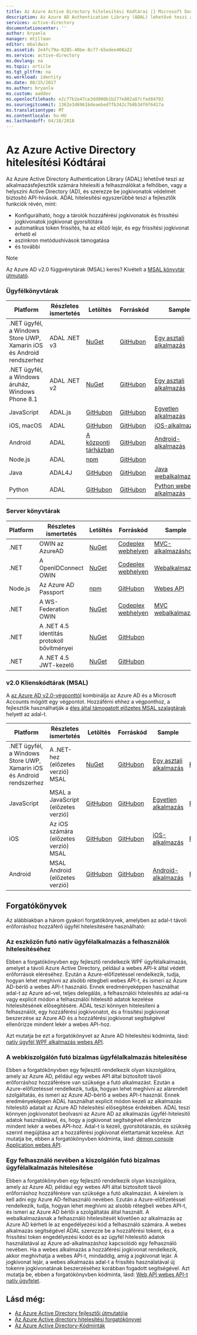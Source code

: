```yaml
---
title: Az Azure Active Directory hitelesítési Kódtárai |} Microsoft Docs
description: Az Azure AD Authentication Library (ADAL) lehetővé teszi az ügyfél alkalmazásfejlesztők számára könnyedén hitelesítheti a felhasználókat a felhőalapú vagy helyszíni Active Directory (AD) és majd a védelmét biztosító API-hívások hozzáférési tokenek beszerzése érdekében.
services: active-directory
documentationcenter: ''
author: bryanla
manager: mtillman
editor: mbaldwin
ms.assetid: 2e4fc79a-0285-40be-8c77-65edee408a22
ms.service: active-directory
ms.devlang: na
ms.topic: article
ms.tgt_pltfrm: na
ms.workload: identity
ms.date: 08/25/2017
ms.author: bryanla
ms.custom: aaddev
ms.openlocfilehash: e2c77b2e47ce3dd900b1b277e802a07cfed84702
ms.sourcegitcommit: 1362e3d6961bdeaebed7fb342c7b0b34f6f6417a
ms.translationtype: MT
ms.contentlocale: hu-HU
ms.lasthandoff: 04/18/2018
---
```

# <a name="azure-active-directory-authentication-libraries"></a>Az Azure Active Directory hitelesítési Kódtárai
Az Azure Active Directory Authentication Library (ADAL) lehetővé teszi az alkalmazásfejlesztők számára hitelesíti a felhasználókat a felhőben, vagy a helyszíni Active Directory (AD), és szerezze be jogkivonatok védelmét biztosító API-hívások. ADAL hitelesítési egyszerűbbé teszi a fejlesztők funkciók révén, mint:
 - Konfigurálható, hogy a tárolók hozzáférési jogkivonatok és frissítési jogkivonatok jogkivonat gyorsítótára
 - automatikus token frissítés, ha az előző lejár, és egy frissítési jogkivonat érhető el
 - aszinkron metódushívások támogatása
 - és további

> [!NOTE]
> Az Azure AD v2.0 függvénytárak (MSAL) keres? Kivételt a [MSAL könyvtár útmutató](https://docs.microsoft.com/azure/active-directory/develop/active-directory-v2-libraries).
>
>

### <a name="client-libraries"></a>Ügyfélkönyvtárak

| Platform | Részletes ismertetés | Letöltés | Forráskód | Sample | Leírások
| --- | --- | --- | --- | --- | --- |
| .NET ügyfél, a Windows Store UWP, Xamarin iOS és Android rendszerhez |ADAL .NET v3 |[NuGet](https://www.nuget.org/packages/Microsoft.IdentityModel.Clients.ActiveDirectory) |[GitHubon](https://github.com/AzureAD/azure-activedirectory-library-for-dotnet) | [Egy asztali alkalmazás](https://docs.microsoft.com/azure/active-directory/active-directory-devquickstarts-dotnet) |[Referencia](https://docs.microsoft.com/dotnet/api/?view=identitymodelclientsad-3.13.9) |
| .NET ügyfél, a Windows áruház, Windows Phone 8.1 |ADAL .NET v2 |[NuGet](https://www.nuget.org/packages/Microsoft.IdentityModel.Clients.ActiveDirectory/2.28.4) |[GitHubon](https://github.com/AzureAD/azure-activedirectory-library-for-dotnet/releases/tag/v2.28.4) | [Egy asztali alkalmazás](https://github.com/AzureADQuickStarts/NativeClient-DotNet/releases/tag/v2.X) | |
| JavaScript |ADAL.js |[GitHubon](https://github.com/AzureAD/azure-activedirectory-library-for-js) |[GitHubon](https://github.com/AzureAD/azure-activedirectory-library-for-js) |[Egyetlen alkalmazás](https://github.com/Azure-Samples/active-directory-javascript-singlepageapp-dotnet-webapi) | |
| iOS, macOS |ADAL |[GitHubon](https://github.com/AzureAD/azure-activedirectory-library-for-objc/releases) |[GitHubon](https://github.com/AzureAD/azure-activedirectory-library-for-objc) |[iOS-alkalmazás](https://docs.microsoft.com/azure/active-directory/active-directory-devquickstarts-ios) | [Referencia](https://cocoapods.org/pods/ADAL)|
| Android |ADAL |[A központi tárházban](http://search.maven.org/remotecontent?filepath=com/microsoft/aad/adal/) |[GitHubon](https://github.com/AzureAD/azure-activedirectory-library-for-android) |[Android-alkalmazás](https://docs.microsoft.com/azure/active-directory/active-directory-devquickstarts-android) | [JavaDocs](http://javadoc.io/doc/com.microsoft.aad/adal/)|
| Node.js |ADAL |[npm](https://www.npmjs.com/package/adal-node) |[GitHubon](https://github.com/AzureAD/azure-activedirectory-library-for-nodejs) | | |
| Java |ADAL4J |[GitHubon](https://github.com/AzureAD/azure-activedirectory-library-for-java) |[GitHubon](https://github.com/AzureAD/azure-activedirectory-library-for-java) |[Java webalkalmazások](https://docs.microsoft.com/azure/active-directory/active-directory-devquickstarts-webapp-java) | |
| Python |ADAL |[GitHubon](https://github.com/AzureAD/azure-activedirectory-library-for-python) |[GitHubon](https://github.com/AzureAD/azure-activedirectory-library-for-python) |[Python webes alkalmazás](https://github.com/Azure-Samples/active-directory-python-webapp-graphapi) | |

### <a name="server-libraries"></a>Server könyvtárak

| Platform | Részletes ismertetés | Letöltés | Forráskód | Sample | Leírások
| --- | --- | --- | --- | --- | --- |
| .NET |OWIN az AzureAD|[NuGet](https://www.nuget.org/packages/Microsoft.Owin.Security.ActiveDirectory/) |[Codeplex webhelyen](http://katanaproject.codeplex.com) |[MVC-alkalmazáshoz](https://docs.microsoft.com/azure/active-directory/active-directory-devquickstarts-webapp-dotnet) | |
| .NET |A OpenIDConnect OWIN |[NuGet](https://www.nuget.org/packages/Microsoft.Owin.Security.OpenIdConnect) |[Codeplex webhelyen](http://katanaproject.codeplex.com) |[Webalkalmazás](https://github.com/AzureADSamples/WebApp-OpenIDConnect-DotNet) | |
| Node.js |Az Azure AD Passport |[npm](https://www.npmjs.com/package/passport-azure-ad) |[GitHubon](https://github.com/AzureAD/passport-azure-ad) | [Webes API](https://docs.microsoft.com/azure/active-directory/active-directory-devquickstarts-webapi-nodejs)| |
| .NET |A WS-Federation OWIN |[NuGet](https://www.nuget.org/packages/Microsoft.Owin.Security.WsFederation) |[Codeplex webhelyen](http://katanaproject.codeplex.com) |[MVC webalkalmazás](https://github.com/AzureADSamples/WebApp-WSFederation-DotNet) | |
| .NET |A .NET 4.5 identitás protokoll bővítményei |[NuGet](https://www.nuget.org/packages/Microsoft.IdentityModel.Protocol.Extensions) |[GitHubon](https://github.com/AzureAD/azure-activedirectory-identitymodel-extensions-for-dotnet) | | |
| .NET |A .NET 4.5 JWT-kezelő |[NuGet](https://www.nuget.org/packages/System.IdentityModel.Tokens.Jwt) |[GitHubon](https://github.com/AzureAD/azure-activedirectory-identitymodel-extensions-for-dotnet) | | |

### <a name="v20-client-libraries-msal"></a>v2.0 Klienskódtárak (MSAL)

A [az Azure AD v2.0-végponttól](https://docs.microsoft.com/azure/active-directory/develop/active-directory-v2-compare) kombinálja az Azure AD és a Microsoft Accounts mögött egy végpontot. Hozzáférni ehhez a végponthoz, a fejlesztők használhatják a [éles által támogatott előzetes MSAL szalagtárak](https://docs.microsoft.com/azure/active-directory/develop/active-directory-v2-libraries) helyett az adal-t.

| Platform | Részletes ismertetés | Letöltés | Forráskód | Sample | Leírások
| --- | --- | --- | --- | --- | --- |
| .NET ügyfél, a Windows Store UWP, Xamarin iOS és Android rendszerhez |A .NET-hez (előzetes verzió) MSAL |[NuGet](https://www.nuget.org/packages/Microsoft.Identity.Client/1.1.0-preview) |[GitHubon](https://github.com/AzureAD/microsoft-authentication-library-for-dotnet) | [Egy asztali alkalmazás](~/articles/active-directory/develop/guidedsetups/active-directory-windesktop.md) |[Referencia](https://docs.microsoft.com/dotnet/api/?view=identityclient-1.1.0-preview) |
| JavaScript |MSAL a JavaScript (előzetes verzió) |[GitHubon](https://github.com/AzureAD/microsoft-authentication-library-for-js) |[GitHubon](https://github.com/AzureAD/microsoft-authentication-library-for-js) | [Egyetlen alkalmazás](~/articles/active-directory/develop/GuidedSetups/active-directory-javascriptspa.md) | [Referencia](https://htmlpreview.github.io/?https://raw.githubusercontent.com/AzureAD/microsoft-authentication-library-for-js/blob/dev/docs/classes/_useragentapplication_.msal.useragentapplication.html) |
| iOS |Az iOS számára (előzetes verzió) MSAL |[GitHubon](https://github.com/AzureAD/microsoft-authentication-library-for-objc) |[GitHubon](https://github.com/AzureAD/microsoft-authentication-library-for-objc) | [iOS-alkalmazás](~/articles/active-directory/develop/GuidedSetups/active-directory-ios.md) | [Referencia](https://azuread.github.io/docs/objc/) |
| Android |MSAL Android (előzetes verzió) |[GitHubon](https://github.com/AzureAD/microsoft-authentication-library-for-android) |[GitHubon](https://github.com/AzureAD/microsoft-authentication-library-for-android) | [Android-alkalmazás](~/articles/active-directory/develop/GuidedSetups/active-directory-android.md) | [Referencia](http://javadoc.io/doc/com.microsoft.identity.client/msal/0.1.1) |

## <a name="scenarios"></a>Forgatókönyvek

Az alábbiakban a három gyakori forgatókönyvek, amelyben az adal-t távoli erőforráshoz hozzáférő ügyfél hitelesítésére használható:  

### <a name="authenticating-users-of-a-native-client-application-running-on-a-device"></a>Az eszközön futó natív ügyfélalkalmazás a felhasználók hitelesítéséhez

Ebben a forgatókönyvben egy fejlesztő rendelkezik WPF ügyfélalkalmazás, amelyet a távoli Azure Active Directory, például a webes API-k által védett erőforrások eléréséhez. Ezután a Azure-előfizetéssel rendelkezik, tudja, hogyan lehet meghívni az alsóbb rétegbeli webes API-t, és ismeri az Azure AD-bérlő a webes API-t használó. Ennek eredményeképpen használhat adal-t az Azure ad-vel, teljes delegálás, a felhasználói hitelesítés az adal-ra vagy explicit módon a felhasználói hitelesítő adatok kezelése hitelesítésének elősegítésére. ADAL teszi könnyen hitelesíteni a felhasználót, egy hozzáférési jogkivonatot, és a frissítési jogkivonat beszerzése az Azure AD és a hozzáférési jogkivonat segítségével ellenőrizze mindent lekér a webes API-hoz.

Azt mutatja be ezt a forgatókönyvet az Azure AD hitelesítési kódminta, lásd: [natív ügyfél WPF alkalmazás webes API](https://github.com/azureadsamples/nativeclient-dotnet).

### <a name="authenticating-a-confidential-client-application-running-on-a-web-server"></a>A webkiszolgálón futó bizalmas ügyfélalkalmazás hitelesítése

Ebben a forgatókönyvben egy fejlesztő rendelkezik olyan kiszolgálóra, amely az Azure AD, például egy webes API által biztosított távoli erőforráshoz hozzáférésre van szüksége a futó alkalmazást. Ezután a Azure-előfizetéssel rendelkezik, tudja, hogyan lehet meghívni az alárendelt szolgáltatás, és ismeri az Azure AD-bérlő a webes API-t használ. Ennek eredményeképpen ADAL használhat explicit módon kezeli az alkalmazás hitelesítő adatait az Azure AD hitelesítési elősegítése érdekében. ADAL teszi könnyen jogkivonatot beolvasni az Azure AD az alkalmazás ügyfél-hitelesítő adatok használatával, és, hogy a jogkivonat segítségével ellenőrizze mindent lekér a webes API-hoz. Adal-t is kezeli, gyorsítótárazás, és szükség szerint megújítása azt a hozzáférési jogkivonat élettartamát kezelése. Azt mutatja be, ebben a forgatókönyvben kódminta, lásd: [démon console Application webes API](https://github.com/AzureADSamples/Daemon-DotNet).

### <a name="authenticating-a-confidential-client-application-running-on-a-server-on-behalf-of-a-user"></a>Egy felhasználó nevében a kiszolgálón futó bizalmas ügyfélalkalmazás hitelesítése

Ebben a forgatókönyvben egy fejlesztő rendelkezik olyan kiszolgálóra, amely az Azure AD, például egy webes API által biztosított távoli erőforráshoz hozzáférésre van szüksége a futó alkalmazást. A kérelem is kell adni egy Azure AD-felhasználó nevében. Ezután a Azure-előfizetéssel rendelkezik, tudja, hogyan lehet meghívni az alsóbb rétegbeli webes API-t, és ismeri az Azure AD bérlői a szolgáltatás által használt. A webalkalmazásnak a felhasználó hitelesítését követően az alkalmazás az Azure AD kérheti le az engedélyezési kód a felhasználó számára. A webes alkalmazás segítségével ADAL szerezze be a hozzáférési tokent, és a frissítési token engedélyezési kódot és az ügyfél hitelesítő adatok használatával az Azure ad-alkalmazáshoz kapcsolódó egy felhasználó nevében. Ha a webes alkalmazás a hozzáférési jogkivonat rendelkezik, akkor meghívhatja a webes API-t, mindaddig, amíg a jogkivonat lejár. A jogkivonat lejár, a webes alkalmazás adal-t a frissítés használatával új tokenre jogkivonatának beszerzéséhez korábban fogadott segítségével. Azt mutatja be, ebben a forgatókönyvben kódminta, lásd: [Web API webes API-t natív ügyfelet](https://github.com/Azure-Samples/active-directory-dotnet-webapi-onbehalfof).

## <a name="see-also"></a>Lásd még:

- [Az Azure Active Directory fejlesztői útmutatója](active-directory-developers-guide.md)
- [Az Azure Active directory hitelesítési forgatókönyvei](active-directory-authentication-scenarios.md)
- [Az Azure Active Directory-Kódminták](active-directory-code-samples.md)
